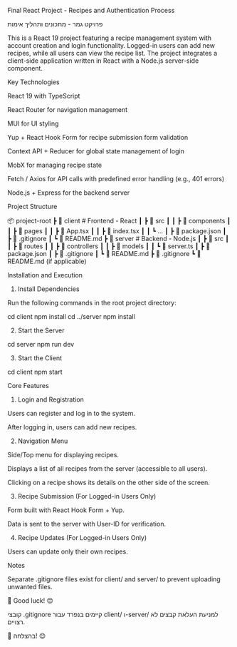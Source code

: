 
Final React Project - Recipes and Authentication Process

פרויקט גמר - מתכונים ותהליך אימות

This is a React 19 project featuring a recipe management system with account creation and login functionality. Logged-in users can add new recipes, while all users can view the recipe list. The project integrates a client-side application written in React with a Node.js server-side component.

Key Technologies

React 19 with TypeScript

React Router for navigation management

MUI for UI styling

Yup + React Hook Form for recipe submission form validation

Context API + Reducer for global state management of login

MobX for managing recipe state

Fetch / Axios for API calls with predefined error handling (e.g., 401 errors)

Node.js + Express for the backend server

Project Structure

📦 project-root
 ┣ 📂 client  # Frontend - React
 ┃ ┣ 📂 src
 ┃ ┃ ┣ 📂 components
 ┃ ┃ ┣ 📂 pages
 ┃ ┃ ┣ 📜 App.tsx
 ┃ ┃ ┣ 📜 index.tsx
 ┃ ┃ ┗ ...
 ┃ ┣ 📜 package.json
 ┃ ┣ 📜 .gitignore
 ┃ ┗ 📜 README.md
 ┣ 📂 server  # Backend - Node.js
 ┃ ┣ 📂 src
 ┃ ┃ ┣ 📂 routes
 ┃ ┃ ┣ 📂 controllers
 ┃ ┃ ┣ 📂 models
 ┃ ┃ ┗ 📜 server.ts
 ┃ ┣ 📜 package.json
 ┃ ┣ 📜 .gitignore
 ┃ ┗ 📜 README.md
 ┣ 📜 .gitignore
 ┗ 📜 README.md (if applicable)

Installation and Execution

1. Install Dependencies

Run the following commands in the root project directory:

cd client
npm install
cd ../server
npm install

2. Start the Server

cd server
npm run dev

3. Start the Client

cd client
npm start

Core Features

1. Login and Registration

Users can register and log in to the system.

After logging in, users can add new recipes.

2. Navigation Menu

Side/Top menu for displaying recipes.

Displays a list of all recipes from the server (accessible to all users).

Clicking on a recipe shows its details on the other side of the screen.

3. Recipe Submission (For Logged-in Users Only)

Form built with React Hook Form + Yup.

Data is sent to the server with User-ID for verification.

4. Recipe Updates (For Logged-in Users Only)

Users can update only their own recipes.

Notes

Separate .gitignore files exist for client/ and server/ to prevent uploading unwanted files.


🚀 Good luck! 😊

קובצי .gitignore קיימים בנפרד עבור client/ ו-server/ למניעת העלאת קבצים לא רצויים.

🚀 בהצלחה! 😊

